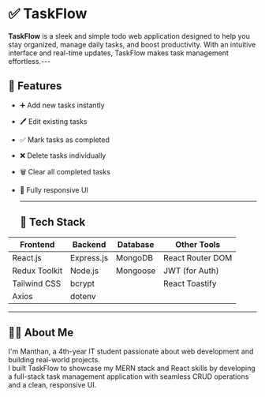 # ✅ TaskFlow

**TaskFlow** is a sleek and simple todo web application designed to help you stay organized, manage daily tasks, and boost productivity. With an intuitive interface and real-time updates, TaskFlow makes task management effortless.---

## 🚀 Features

- ➕ Add new tasks instantly
- 🖊️ Edit existing tasks
- ✅ Mark tasks as completed
- ❌ Delete tasks individually
- 🗑️ Clear all completed tasks
- 📱 Fully responsive UI

  ---

  ## 🔧 Tech Stack

| Frontend       | Backend        | Database | Other Tools        |
|----------------|----------------|----------|--------------------|
| React.js       | Express.js     | MongoDB  | React Router DOM   |
| Redux Toolkit  | Node.js        | Mongoose | JWT (for Auth)     |
| Tailwind CSS   | bcrypt         |          | React Toastify     |
| Axios          | dotenv         |          |                    |

---


## 👨‍💻 About Me

I'm Manthan, a 4th-year IT student passionate about web development and building real-world projects.  
I built TaskFlow to showcase my MERN stack and React skills by developing a full-stack task management application with seamless CRUD operations and a clean, responsive UI.
